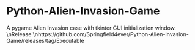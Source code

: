 # Python-Alien-Invasion-Game
A pygame Alien Invasion case with tkinter GUI initialization window.
\nRelease
\nhttps://github.com/Springfield4ever/Python-Alien-Invasion-Game/releases/tag/Executable
